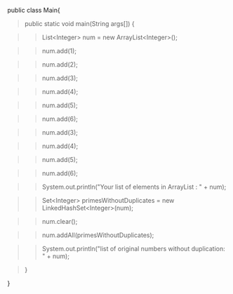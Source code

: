 public class Main{

>public static void main(String args\[\]) {

>>List\<Integer> num = new ArrayList\<Integer>();

>>num.add(1);

>>num.add(2);

>>num.add(3);

>>num.add(4);

>>num.add(5);

>>num.add(6);

>>num.add(3);

>>num.add(4);

>>num.add(5);

>>num.add(6);

>>System.out.println(\"Your list of elements in ArrayList : \" + num);

>>Set\<Integer> primesWithoutDuplicates = new
LinkedHashSet\<Integer>(num);

>>num.clear();

>>num.addAll(primesWithoutDuplicates);

>>System.out.println(\"list of original numbers without duplication:
\" + num);

>}

}